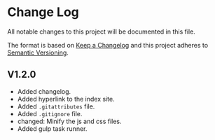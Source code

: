 # Change Log
All notable changes to this project will be documented in this file.

The format is based on [Keep a Changelog](http://keepachangelog.com/)
and this project adheres to [Semantic Versioning](http://semver.org/).

## V1.2.0

- Added changelog.
- Added hyperlink to the index site.
- Added `.gitattributes` file.
- Added `.gitignore` file.
- changed: Minify the js and css files.
- Added gulp task runner. 
